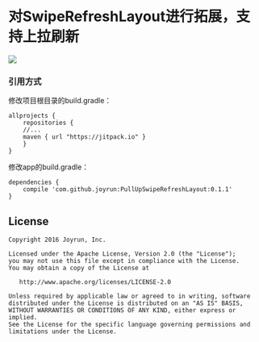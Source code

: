 # 对SwipeRefreshLayout进行拓展，支持上拉刷新
[![](https://jitpack.io/v/joyrun/PullUpSwipeRefreshLayout.svg)](https://jitpack.io/#joyrun/PullUpSwipeRefreshLayout)

### 引用方式

修改项目根目录的build.gradle：

```
allprojects {
	repositories {
	//...
	maven { url "https://jitpack.io" }
	}
}
```

修改app的build.gradle：

```
dependencies {
	compile 'com.github.joyrun:PullUpSwipeRefreshLayout:0.1.1'
}
```


## License

    Copyright 2016 Joyrun, Inc.

    Licensed under the Apache License, Version 2.0 (the "License");
    you may not use this file except in compliance with the License.
    You may obtain a copy of the License at

       http://www.apache.org/licenses/LICENSE-2.0

    Unless required by applicable law or agreed to in writing, software
    distributed under the License is distributed on an "AS IS" BASIS,
    WITHOUT WARRANTIES OR CONDITIONS OF ANY KIND, either express or implied.
    See the License for the specific language governing permissions and
    limitations under the License.
